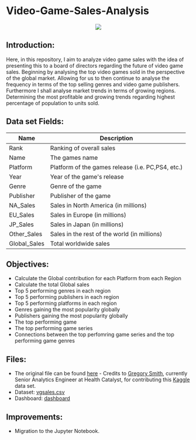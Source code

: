 # Video-Game-Sales-Analysis

<p align="center">
  <img src="https://media.giphy.com/media/QOcbKpFWoHOSsfRH6K/giphy.gif" />
</p>

## Introduction:
Here, in this repository, I aim to analyze video game sales with the idea of presenting this to a board of directors regarding the future of video game sales. Beginning by analysing the top video games sold in the perspective of the global market. Allowing for us to then continue to analyse the frequency in terms of the top selling genres and video game publishers. Furthermore I shall analyse market trends in terms of growing regions. Determining the most profitable and growing trends regarding highest percentage of population to units sold.

## Data set Fields:

|Name|Description|
|---|---|
|Rank|Ranking of overall sales|
|Name|The games name|
|Platform|Platform of the games release (i.e. PC,PS4, etc.)|
|Year|Year of the game's release|
|Genre|Genre of the game|
|Publisher|Publisher of the game|
|NA_Sales|Sales in North America (in millions)|
|EU_Sales|Sales in Europe (in millions)|
|JP_Sales|Sales in Japan (in millions)|
|Other_Sales|Sales in the rest of the world (in millions)|
|Global_Sales|Total worldwide sales|

## Objectives:
- Calculate the Global contribution for each Platform from each Region
- Calculate the total Global sales
- Top 5 performing genres in each region
- Top 5 performing publishers in each region
- Top 5 performing platforms in each region
- Genres gaining the most popularity globally
- Publishers gaining the most popularity globally
- The top performing game
- The top performing game series
- Connections between the top perfomring game series and the top performing game genres

## Files:
- The original file can be found [here](https://www.kaggle.com/gregorut/videogamesales) - Credits to [Gregory Smith](https://www.linkedin.com/in/greg-smith-ab567712/), currently Senior Analytics Engineer at Health Catalyst, for contributing this [Kaggle](https://www.kaggle.com/) data set. 
- Dataset: [vgsales.csv](https://github.com/sinhcoshtanh/Video-Game-Sales-Analysis/blob/f0a2b1cde024b925370f678437fc4799e93a2401/files/vgsales.csv)
- Dashboard: [dashboard](https://github.com/sinhcoshtanh/Video-Game-Sales-Analysis/blob/f0a2b1cde024b925370f678437fc4799e93a2401/files/dashboards.xlsx)

## Improvements:
- Migration to the Jupyter Notebook.
